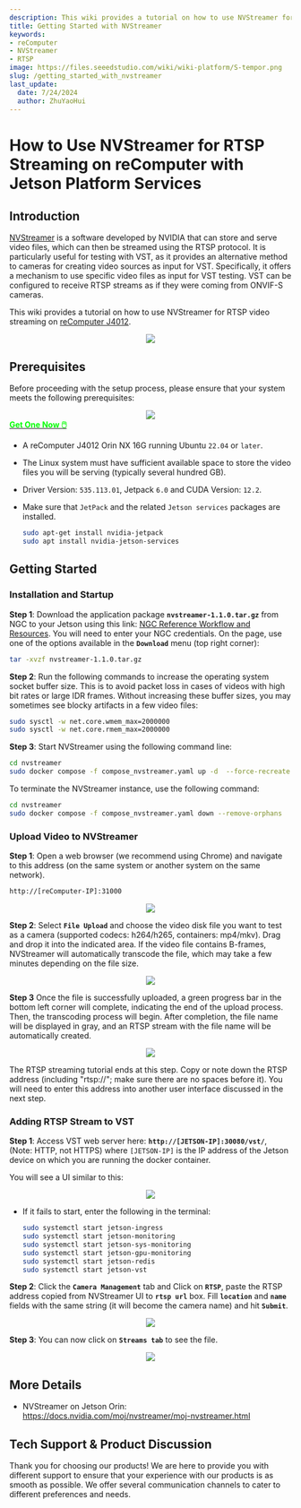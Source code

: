 ```yaml
---
description: This wiki provides a tutorial on how to use NVStreamer for RTSP video streaming on reComputer Jetson.
title: Getting Started with NVStreamer
keywords:
- reComputer
- NVStreamer
- RTSP
image: https://files.seeedstudio.com/wiki/wiki-platform/S-tempor.png
slug: /getting_started_with_nvstreamer
last_update:
  date: 7/24/2024
  author: ZhuYaoHui
---
```

# How to Use NVStreamer for RTSP Streaming on reComputer with Jetson Platform Services

## Introduction

[NVStreamer](https://docs.nvidia.com/moj/nvstreamer/moj-nvstreamer.html) is a software developed by NVIDIA that can store and serve video files, which can then be streamed using the RTSP protocol. It is particularly useful for testing with VST, as it provides an alternative method to cameras for creating video sources as input for VST. Specifically, it offers a mechanism to use specific video files as input for VST testing. VST can be configured to receive RTSP streams as if they were coming from ONVIF-S cameras.

This wiki provides a tutorial on how to use NVStreamer for RTSP video streaming on [reComputer J4012](https://www.seeedstudio.com/reComputer-J4012-p-5586.html).

<div align="center">
    <img width={700}
     src="https://files.seeedstudio.com/wiki/reComputer-Jetson/A608/recomputerj4012.jpg" />
</div>

## Prerequisites

Before proceeding with the setup process, please ensure that your system meets the following prerequisites:
<div align="center">
    <img width={800}
     src="https://files.seeedstudio.com/wiki/reComputer/Application/reComputer_J4012.png" />
</div>

<div class="get_one_now_container" style={{textAlign: 'center'}}>
    <a class="get_one_now_item" href="https://files.seeedstudio.com/wiki/reComputer/Application/reComputer_J4012.png" target="_blank" rel="noopener noreferrer">
      <strong><span><font color={'FFFFFF'} size={"4"}> Get One Now 🖱️</font></span></strong>
    </a>
</div>

- A reComputer J4012 Orin NX 16G running Ubuntu `22.04` or `later`.
- The Linux system must have sufficient available space to store the video files you will be serving (typically several hundred GB).
- Driver Version: `535.113.01`, Jetpack `6.0` and CUDA Version: `12.2`.
- Make sure that `JetPack` and the related `Jetson services` packages are installed.

  ```bash
  sudo apt-get install nvidia-jetpack
  sudo apt install nvidia-jetson-services
  ```

## Getting Started

### Installation and Startup

**Step 1**: Download the application package **`nvstreamer-1.1.0.tar.gz`** from NGC to your Jetson using this link: [NGC Reference Workflow and Resources](https://catalog.ngc.nvidia.com/orgs/nvidia/teams/jps/resources/reference-workflow-and-resources). You will need to enter your NGC credentials. On the page, use one of the options available in the **`Download`** menu (top right corner):

```bash
tar -xvzf nvstreamer-1.1.0.tar.gz
```

**Step 2**: Run the following commands to increase the operating system socket buffer size. This is to avoid packet loss in cases of videos with high bit rates or large IDR frames. Without increasing these buffer sizes, you may sometimes see blocky artifacts in a few video files:

```bash
sudo sysctl -w net.core.wmem_max=2000000
sudo sysctl -w net.core.rmem_max=2000000
```

**Step 3**: Start NVStreamer using the following command line:

```bash
cd nvstreamer
sudo docker compose -f compose_nvstreamer.yaml up -d  --force-recreate
```

To terminate the NVStreamer instance, use the following command:

```bash
cd nvstreamer
sudo docker compose -f compose_nvstreamer.yaml down --remove-orphans
```

### Upload Video to NVStreamer

**Step 1**: Open a web browser (we recommend using Chrome) and navigate to this address (on the same system or another system on the same network).

```markdown
http://[reComputer-IP]:31000
```

<div align="center">
    <img width={1000}
     src="https://files.seeedstudio.com/wiki/reComputer/Application/nvstreamer/fig1.png" />
</div>

**Step 2**: Select **`File Upload`** and choose the video disk file you want to test as a camera (supported codecs: h264/h265, containers: mp4/mkv). Drag and drop it into the indicated area. If the video file contains B-frames, NVStreamer will automatically transcode the file, which may take a few minutes depending on the file size.
<div align="center">
    <img width={1000}
     src="https://files.seeedstudio.com/wiki/reComputer/Application/nvstreamer/fig2.png" />
</div>

**Step 3** Once the file is successfully uploaded, a green progress bar in the bottom left corner will complete, indicating the end of the upload process. Then, the transcoding process will begin. After completion, the file name will be displayed in gray, and an RTSP stream with the file name will be automatically created.

<div align="center">
    <img width={1000}
     src="https://files.seeedstudio.com/wiki/reComputer/Application/nvstreamer/fig3.png" />
</div>

The RTSP streaming tutorial ends at this step. Copy or note down the RTSP address (including "rtsp://"; make sure there are no spaces before it). You will need to enter this address into another user interface discussed in the next step.

### Adding RTSP Stream to VST

**Step 1**: Access VST web server here: **`http://[JETSON-IP]:30080/vst/`**, (Note: HTTP, not HTTPS) where `[JETSON-IP]` is the IP address of the Jetson device on which you are running the docker container.

 You will see a UI similar to this:
<div align="center">
    <img width={1000}
     src="https://files.seeedstudio.com/wiki/reComputer/Application/nvstreamer/fig4.png" />
</div>

- If it fails to start, enter the following in the terminal:

    ```bash
    sudo systemctl start jetson-ingress
    sudo systemctl start jetson-monitoring
    sudo systemctl start jetson-sys-monitoring
    sudo systemctl start jetson-gpu-monitoring
    sudo systemctl start jetson-redis
    sudo systemctl start jetson-vst
    ```

**Step 2**: Click the **`Camera Management`** tab and Click on **`RTSP`**, paste the RTSP address copied from NVStreamer UI to **`rtsp url`** box. Fill **`location`** and **`name`** fields with the same string (it will become the camera name) and hit **`Submit`**.
<div align="center">
    <img width={1000}
     src="https://files.seeedstudio.com/wiki/reComputer/Application/nvstreamer/fig5.png" />
</div>

**Step 3**: You can now click on **`Streams tab`** to see the file.
<div align="center">
    <img width={1000}
     src="https://files.seeedstudio.com/wiki/reComputer/Application/nvstreamer/fig6.png" />
</div>

## More Details

- NVStreamer on Jetson Orin: https://docs.nvidia.com/moj/nvstreamer/moj-nvstreamer.html

## Tech Support & Product Discussion

Thank you for choosing our products! We are here to provide you with different support to ensure that your experience with our products is as smooth as possible. We offer several communication channels to cater to different preferences and needs.

<div class="button_tech_support_container">
<a href="https://forum.seeedstudio.com/" class="button_forum"></a>
<a href="https://www.seeedstudio.com/contacts" class="button_email"></a>
</div>

<div class="button_tech_support_container">
<a href="https://discord.gg/eWkprNDMU7" class="button_discord"></a>
<a href="https://github.com/Seeed-Studio/wiki-documents/discussions/69" class="button_discussion"></a>
</div>
